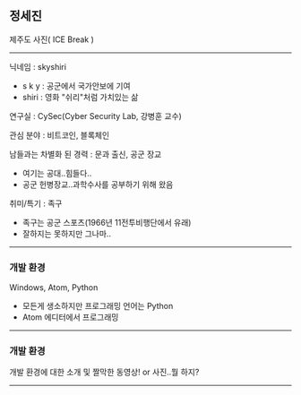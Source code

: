 ## 정세진

제주도 사진( ICE Break )

---

닉네임 : skyshiri
  - s k y : 공군에서 국가안보에 기여
  - shiri : 영화 "쉬리"처럼 가치있는 삶      

연구실 : CySec(Cyber Security Lab, 강병훈 교수)

관심 분야 : 비트코인, 블록체인

남들과는 차별화 된 경력 : 문과 출신, 공군 장교
  - 여기는 공대..힘들다..
  - 공군 헌병장교..과학수사를 공부하기 위해 왔음

취미/특기 : 족구
  - 족구는 공군 스포츠(1966년 11전투비행단에서 유래)
  - 잘하지는 못하지만 그나마..

---

### 개발 환경

Windows, Atom, Python
  - 모든게 생소하지만 프로그래밍 언어는 Python
  - Atom 에디터에서 프로그래밍

---

### 개발 환경

개발 환경에 대한 소개 및 짤막한 동영상! or 사진..뭘 하지?

---
